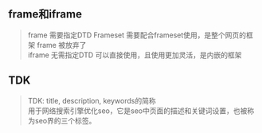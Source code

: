 ## frame和iframe  

> frame 需要指定DTD Frameset 需要配合frameset使用，是整个网页的框架  frame 被放弃了   
> iframe 无需指定DTD 可以直接使用，且使用更加灵活，是内嵌的框架

## TDK
> TDK: title, description, keywords的简称  
> 用于网络搜索引擎优化seo，它是seo中页面的描述和关键词设置，也被称为seo界的三个标签。